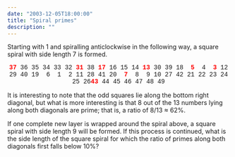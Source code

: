 ```yaml
---
date: "2003-12-05T18:00:00"
title: "Spiral primes"
description: ""
---
```


<p>Starting with 1 and spiralling anticlockwise in the following way, a square spiral with side length 7 is formed.</p>
<p style="text-align:center;font-family:'courier new';"><span style="color:#ff0000;font-family:'courier new';"><b>37</b></span> 36 35 34 33 32 <span style="color:#ff0000;font-family:'courier new';"><b>31</b></span>
38 <span style="color:#ff0000;font-family:'courier new';"><b>17</b></span> 16 15 14 <span style="color:#ff0000;font-family:'courier new';"><b>13</b></span> 30
39 18 <span style="color:#ff0000;font-family:'courier new';"> <b>5</b></span>  4 <span style="color:#ff0000;font-family:'courier new';"> <b>3</b></span> 12 29
40 19  6  1  2 11 28
41 20 <span style="color:#ff0000;font-family:'courier new';"> <b>7</b></span>  8  9 10 27
42 21 22 23 24 25 26<span style="color:#ff0000;font-family:'courier new';"><b>43</b></span> 44 45 46 47 48 49</p>
<p>It is interesting to note that the odd squares lie along the bottom right diagonal, but what is more interesting is that 8 out of the 13 numbers lying along both diagonals are prime; that is, a ratio of 8/13 ≈ 62%.</p>
<p>If one complete new layer is wrapped around the spiral above, a square spiral with side length 9 will be formed. If this process is continued, what is the side length of the square spiral for which the ratio of primes along both diagonals first falls below 10%?</p>

